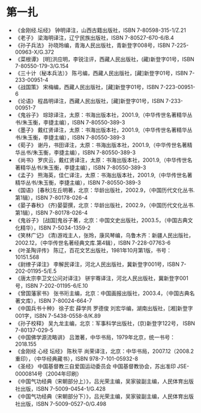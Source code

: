 # 第一扎 #

- 《金刚经.坛经》 钟明译注，山西古籍出版社，ISBN 7-80598-315-1/Z.21
- 《老子》 梁海明译注，辽宁民族出版社，ISBN 7-80527-670-6/B.4
- 《孙子兵法》 孙晓玲编，青海人民出版社，青新登字008号，ISBN 7-225-00963-X/G.372
- 《菜根谭》 [明]洪应明，李锐注评，西藏人民出版社，(藏)新登字01号，ISBN 7-80550-179-3/G.154
- 《三十计（秘本兵法）》 陈弓编，西藏人民出版社，[藏]新登字01号，ISBN 7-233-00951-4
- 《战国策》 宋梅编，西藏人民出版社，[藏]新登字01号，ISBN 7-223-00951-6
- 《论语》 程昌明译注，西藏人民出版社，[藏]新登字01号，ISBN 7-233-00951-7
- 《鬼谷子》 琮琼译注，太原：书海出版本社，2001.9,（中华传世名著精华丛书/朱玉衡，李捷主编），ISBN 7-80550-389-3
- 《墨子》 戴红贤译注，太原：书海出版本社，2001.9,（中华传世名著精华丛书/朱玉衡，李捷主编），ISBN 7-80550-389-3
- 《荀子》 谢丹，书田译注，太原：书海出版本社，2001.9,（中华传世名著精华丛书/朱玉衡，李捷主编），ISBN 7-80550-389-3
- 《尚书》 罗庆云，戴红贤译注，太原：书海出版本社，2001.9,（中华传世名著精华丛书/朱玉衡，李捷主编），ISBN 7-80550-389-3
- 《孟子》 熊海英，佳仁译注，太原：书海出版本社，2001.9,（中华传世名著精华丛书/朱玉衡，李捷主编），ISBN 7-80550-389-3
- 《国语》 [春秋]左丘明著，北京：华龄出版社，2002.9，（中国历代文化丛书.第1辑），ISBN 7-80178-026-4
- 《晏子春秋》 (齐)晏婴撰，北京：华龄出版社，2002.9，（中国历代文化丛书.第1辑），ISBN 7-80178-026-4
- 《鬼谷子》 [战国]鬼谷子著，北京：中国文史出版社，2003.5，（中国古典文化精华），ISBN 7-5034-1359-2
- 《笑林广记》 (清)游戏主人，张玲，康风琴编，乌鲁木齐：新疆人民出版社，2002.12，（中华传世名著经典文库.第4辑），ISBN 7-228-07763-6
- 《叶圣陶评传》 陈辽，百花文艺出版社，1981年10月第1版，书号：10151.568
- 《尉缭子译注》 李解民译注，河北人民出版社，冀新登字001号，ISBN 7-202-01195-5/E.5
- 《唐太宗李卫文公问对译注》 骈宇骞译注，河北人民出版社，冀新登字001号，ISBN 7-202-01195-6/E.10
- 《曾国藩家书》 张书珩主编，北京：中国画报出版社，2003.4，（中国古典名著文库），ISBN 7-80024-664-7
- 《中国兵书十种》 徐子宏 薛学共 罗德俊 刘宏华编，湖南出版社，[湘]新登字001字，ISBN 7-5438-0558-8/K.89
- 《孙子校释》 吴九龙主编，北京：军事科学出版社，(京)新登字122号， ISBN 7-80137-029-5
- 《中国佛学源流略讲》 吕澂著，中华书局，1979年北京，统一书号：2018.155
- 《金刚经 心经 坛经》 陈秋平 尚荣译注，北京：中华书局，2007.12（2008.2重印），（中华经典藏书），ISBN 978-7-101-05932-8
- 《圣经》 中国基督教三自爱国运动委员会 中国基督教协会，苏出准印 JSE-0000814号（2004年印刷）
- 《中国气功经典（宋朝部分上）》，吕光荣主编，吴家骏副主编，人民体育出版社出版，ISBN 7-5009-0454-1/G.428
- 《中国气功经典（宋朝部分下）》，吕光荣主编，吴家骏副主编，人民体育出版社出版，ISBN 7-5009-0527-0/G.498
